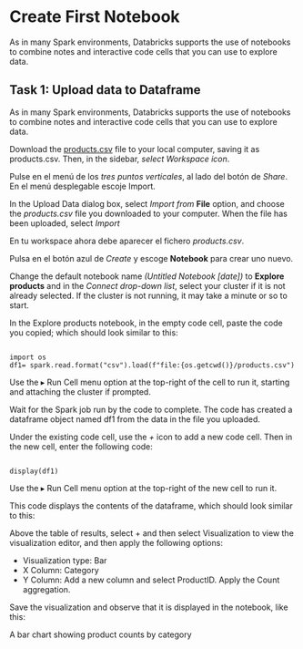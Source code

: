 # Create First Notebook #
As in many Spark environments, Databricks supports the use of notebooks to combine notes and interactive code cells that you can use to explore data.

## Task 1: Upload data to Dataframe ##
As in many Spark environments, Databricks supports the use of notebooks to combine notes and interactive code cells that you can use to explore data.

Download the [products.csv](resources\products.csv) file to your local computer, saving it as products.csv. Then, in the sidebar, *select Workspace icon*.

Pulse en el menú de los *tres puntos verticales*, al lado del botón de *Share*. En el menú desplegable escoje Import.

In the Upload Data dialog box, select *Import from* **File** option, and choose the *products.csv* file you downloaded to your computer. When the file has been uploaded, select *Import*

En tu workspace ahora debe aparecer el fichero *products.csv*.

Pulsa en el botón azul de
*Create* y escoge **Notebook** para crear uno nuevo.

Change the default notebook name *(Untitled Notebook [date])* to **Explore products** and in the *Connect drop-down list*, select your cluster if it is not already selected. If the cluster is not running, it may take a minute or so to start.

In the Explore products notebook, in the empty code cell, paste the code you copied; which should look similar to this:

<code>
import os
df1= spark.read.format("csv").load(f"file:{os.getcwd()}/products.csv")
</code>

Use the ▸ Run Cell menu option at the top-right of the cell to run it, starting and attaching the cluster if prompted.

Wait for the Spark job run by the code to complete. The code has created a dataframe object named df1 from the data in the file you uploaded.

Under the existing code cell, use the *+* icon to add a new code cell. Then in the new cell, enter the following code:

<code>
display(df1)
</code>

Use the ▸ Run Cell menu option at the top-right of the new cell to run it. 

This code displays the contents of the dataframe, which should look similar to this:


Above the table of results, select + and then select Visualization to view the visualization editor, and then apply the following options:

* Visualization type: Bar
* X Column: Category
* Y Column: Add a new column and select ProductID. Apply the Count aggregation.

Save the visualization and observe that it is displayed in the notebook, like this:

A bar chart showing product counts by category